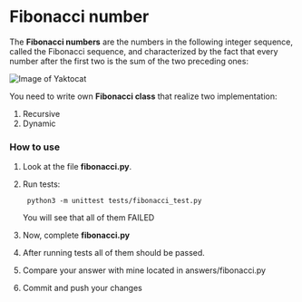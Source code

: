 # Fibonacci number
The **Fibonacci numbers** are the numbers in the following integer sequence, called the Fibonacci sequence, and characterized by the fact that every number after the first two is the sum of the two preceding ones:

![Image of Yaktocat](https://www.mathsisfun.com/numbers/images/fibonacci-spiral.svg)

You need to write own **Fibonacci class** that realize two implementation: 
1. Recursive
2. Dynamic
### How to use
1. Look at the file **fibonacci.py**.
2. Run tests:

		python3 -m unittest tests/fibonacci_test.py
	You will see that all of them FAILED
3. Now, complete **fibonacci.py**
4. After running tests all of them should be passed.
5. Compare your answer with mine located in answers/fibonacci.py
6. Commit and push your changes